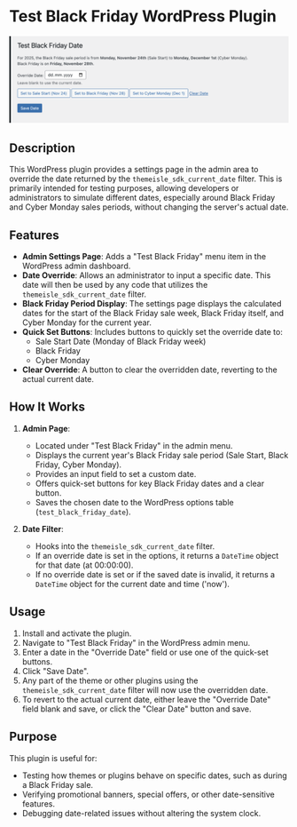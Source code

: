 # Test Black Friday WordPress Plugin

![demo](./assets/demo.png)

## Description

This WordPress plugin provides a settings page in the admin area to override the date returned by the `themeisle_sdk_current_date` filter. This is primarily intended for testing purposes, allowing developers or administrators to simulate different dates, especially around Black Friday and Cyber Monday sales periods, without changing the server's actual date.

## Features

- **Admin Settings Page**: Adds a "Test Black Friday" menu item in the WordPress admin dashboard.
- **Date Override**: Allows an administrator to input a specific date. This date will then be used by any code that utilizes the `themeisle_sdk_current_date` filter.
- **Black Friday Period Display**: The settings page displays the calculated dates for the start of the Black Friday sale week, Black Friday itself, and Cyber Monday for the current year.
- **Quick Set Buttons**: Includes buttons to quickly set the override date to:
  - Sale Start Date (Monday of Black Friday week)
  - Black Friday
  - Cyber Monday
- **Clear Override**: A button to clear the overridden date, reverting to the actual current date.

## How It Works

1.  **Admin Page**:

    - Located under "Test Black Friday" in the admin menu.
    - Displays the current year's Black Friday sale period (Sale Start, Black Friday, Cyber Monday).
    - Provides an input field to set a custom date.
    - Offers quick-set buttons for key Black Friday dates and a clear button.
    - Saves the chosen date to the WordPress options table (`test_black_friday_date`).

2.  **Date Filter**:
    - Hooks into the `themeisle_sdk_current_date` filter.
    - If an override date is set in the options, it returns a `DateTime` object for that date (at 00:00:00).
    - If no override date is set or if the saved date is invalid, it returns a `DateTime` object for the current date and time ('now').

## Usage

1.  Install and activate the plugin.
2.  Navigate to "Test Black Friday" in the WordPress admin menu.
3.  Enter a date in the "Override Date" field or use one of the quick-set buttons.
4.  Click "Save Date".
5.  Any part of the theme or other plugins using the `themeisle_sdk_current_date` filter will now use the overridden date.
6.  To revert to the actual current date, either leave the "Override Date" field blank and save, or click the "Clear Date" button and save.

## Purpose

This plugin is useful for:

- Testing how themes or plugins behave on specific dates, such as during a Black Friday sale.
- Verifying promotional banners, special offers, or other date-sensitive features.
- Debugging date-related issues without altering the system clock.
